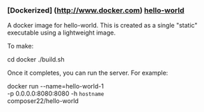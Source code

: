 ### [Dockerized] (http://www.docker.com) [hello-world](https://registry.hub.docker.com/u/composer22/hello-world/)

A docker image for hello-world. This is created as a single "static" executable using a lightweight image.

To make:

cd docker
./build.sh

Once it completes, you can run the server. For example:

docker run --name=hello-world-1 \
 -p 0.0.0.0:8080:8080 -h `hostname` \
  composer22/hello-world
